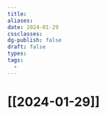 ```yaml
---
title: 
aliases: 
date: 2024-01-29
cssclasses: 
dg-publish: false
draft: false
types: 
tags: 
  - 
---
```

# [[2024-01-29]]



